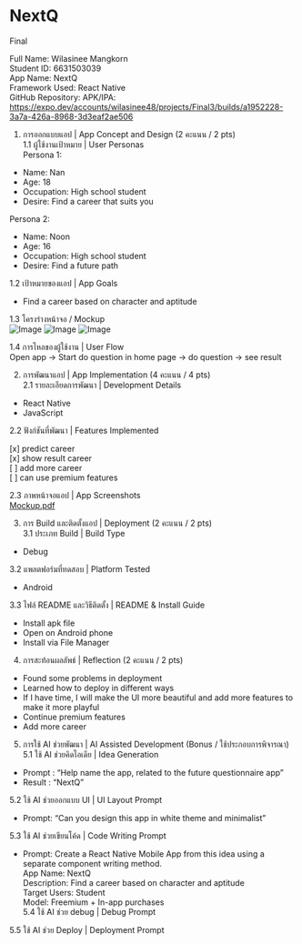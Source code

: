 # NextQ
Final

Full Name: Wilasinee Mangkorn <br>
Student ID: 6631503039 <br>
App Name: NextQ <br>
Framework Used: React Native <br>
GitHub Repository: 
APK/IPA: https://expo.dev/accounts/wilasinee48/projects/Final3/builds/a1952228-3a7a-426a-8968-3d3eaf2ae506 <br>
1. การออกแบบแอป | App Concept and Design (2 คะแนน / 2 pts) <br>
1.1 ผู้ใช้งานเป้าหมาย | User Personas <br>
Persona 1: <br>
- Name: Nan <br>
- Age: 18 <br>
- Occupation: High school student <br>
- Desire: Find a career that suits you <br>

Persona 2: <br>
- Name: Noon <br>
- Age: 16 <br>
- Occupation: High school student <br>
- Desire: Find a future path <br>

1.2 เป้าหมายของแอป | App Goals <br>
- Find a career based on character and aptitude <br>

1.3 โครงร่างหน้าจอ / Mockup <br>
![Image](https://github.com/user-attachments/assets/1eb9148a-20fd-495d-9e14-86ebe0666a20)
![Image](https://github.com/user-attachments/assets/6fd34937-6599-49ad-a893-36534b1e659c)
![Image](https://github.com/user-attachments/assets/92a85935-d71b-44ca-b58f-9509a03f88d3)




1.4 การไหลของผู้ใช้งาน | User Flow <br>
Open app → Start do question in home page → do question → see result <br>


2. การพัฒนาแอป | App Implementation (4 คะแนน / 4 pts) <br>
2.1 รายละเอียดการพัฒนา | Development Details <br> 
- React Native <br>
- JavaScript <br>

2.2 ฟังก์ชันที่พัฒนา | Features Implemented <br> 

[x] predict career <br>
[x] show result career <br>
[ ] add more career <br>
[ ] can use premium features <br>

2.3 ภาพหน้าจอแอป | App Screenshots <br>
[Mockup.pdf](https://github.com/user-attachments/files/19921476/Mockup.pdf) <br>

3. การ Build และติดตั้งแอป | Deployment (2 คะแนน / 2 pts) <br>
3.1 ประเภท Build | Build Type <br>
- Debug <br>

3.2 แพลตฟอร์มที่ทดสอบ | Platform Tested <br>
- Android <br>

3.3 ไฟล์ README และวิธีติดตั้ง | README & Install Guide <br>
- Install apk file <br>
- Open on Android phone <br>
- Install via File Manager <br>
4. การสะท้อนผลลัพธ์ | Reflection (2 คะแนน / 2 pts) <br>
- Found some problems in deployment <br>
- Learned how to deploy in different ways <br>
- If I have time, I will make the UI more beautiful and add more features to make it more playful <br>
- Continue premium features <br>
- Add more career <br>

5. การใช้ AI ช่วยพัฒนา | AI Assisted Development (Bonus / ใช้ประกอบการพิจารณา) <br>
5.1 ใช้ AI ช่วยคิดไอเดีย | Idea Generation <br>
- Prompt :  “Help name the app, related to the future questionnaire app” <br>
- Result : “NextQ” <br>

5.2 ใช้ AI ช่วยออกแบบ UI | UI Layout Prompt <br>
- Prompt: “Can you design this app in white theme and minimalist” <br>

5.3 ใช้ AI ช่วยเขียนโค้ด | Code Writing Prompt <br>
- Prompt: Create a React Native Mobile App from this idea using a separate component writing method. <br>
App Name: NextQ <br>
Description: Find a career based on character and aptitude <br>
Target Users: Student <br>
Model: Freemium + In-app purchases <br>
5.4 ใช้ AI ช่วย debug | Debug Prompt <br>

5.5 ใช้ AI ช่วย Deploy | Deployment Prompt <br>



